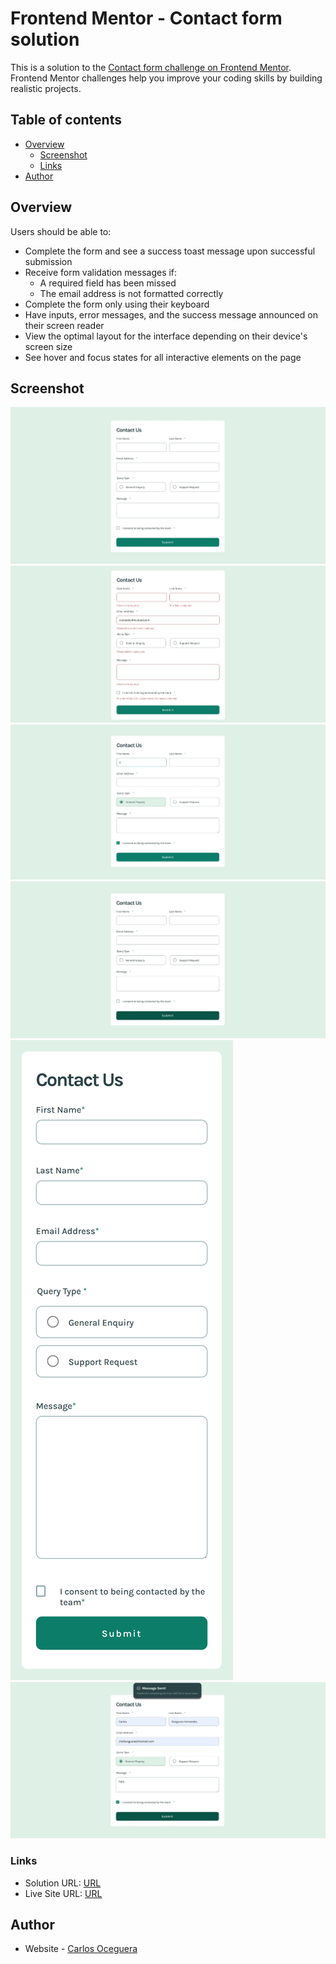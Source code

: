 # Frontend Mentor - Contact form solution

This is a solution to the [Contact form challenge on Frontend Mentor](https://www.frontendmentor.io/challenges/contact-form--G-hYlqKJj). Frontend Mentor challenges help you improve your coding skills by building realistic projects. 

## Table of contents
- [Overview](#overview)
  - [Screenshot](#screenshot)
  - [Links](#links)
- [Author](#author)

## Overview

Users should be able to:

- Complete the form and see a success toast message upon successful submission
- Receive form validation messages if:
  - A required field has been missed
  - The email address is not formatted correctly
- Complete the form only using their keyboard
- Have inputs, error messages, and the success message announced on their screen reader
- View the optimal layout for the interface depending on their device's screen size
- See hover and focus states for all interactive elements on the page

## Screenshot

![Desktop/](design/desktop-design.jpg)
![Error/](design/error-state.jpg)
![Focus/Active/](design/focus-and-active-state.jpg)
![Hover/](design/hover-state.jpg)
![Mobile/](design/mobile-design.png)
![Success/](design/success-state.jpg)

### Links

- Solution URL: [URL](https://github.com/chefoce/contact-form-main)
- Live Site URL: [URL](https://chefoce.github.io/contact-form-main/)

## Author

- Website - [Carlos Oceguera](https://github.com/chefoce)